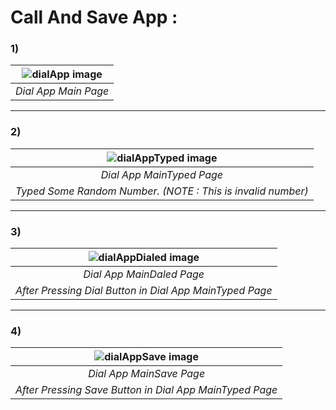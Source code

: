# Call And Save App :

### 1)

| ![dialApp image](https://github.com/Prajwal-YP/imageCache/blob/main/lab8a.png) | 
|:--:| 
| *Dial App Main Page* |

---


### 2)

| ![dialAppTyped image](https://github.com/Prajwal-YP/imageCache/blob/main/lab8b.png) | 
|:--:| 
| *Dial App MainTyped Page* |
| *Typed Some Random Number. (NOTE : This is invalid number)* |

---

### 3)

| ![dialAppDialed image](https://github.com/Prajwal-YP/imageCache/blob/main/lab8c.png) | 
|:--:| 
| *Dial App MainDaled Page* |
| *After Pressing Dial Button in Dial App MainTyped Page* |

---


### 4)

| ![dialAppSave image](https://github.com/Prajwal-YP/imageCache/blob/main/lab8d.png) | 
|:--:| 
| *Dial App MainSave Page* |
| *After Pressing Save Button in Dial App MainTyped Page* |
